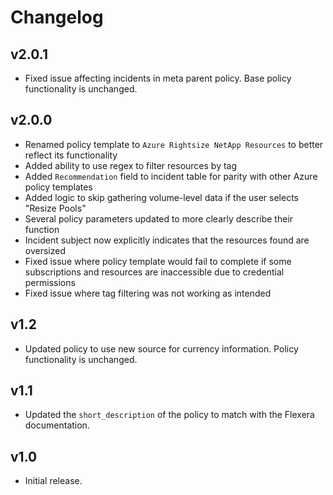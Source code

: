 # Changelog

## v2.0.1

- Fixed issue affecting incidents in meta parent policy. Base policy functionality is unchanged.

## v2.0.0

- Renamed policy template to `Azure Rightsize NetApp Resources` to better reflect its functionality
- Added ability to use regex to filter resources by tag
- Added `Recommendation` field to incident table for parity with other Azure policy templates
- Added logic to skip gathering volume-level data if the user selects "Resize Pools"
- Several policy parameters updated to more clearly describe their function
- Incident subject now explicitly indicates that the resources found are oversized
- Fixed issue where policy template would fail to complete if some subscriptions and resources are inaccessible due to credential permissions
- Fixed issue where tag filtering was not working as intended

## v1.2

- Updated policy to use new source for currency information. Policy functionality is unchanged.

## v1.1

- Updated the `short_description` of the policy to match with the Flexera documentation.

## v1.0

- Initial release.
